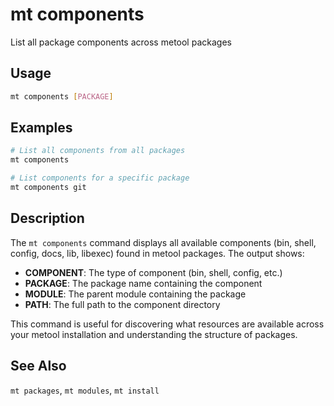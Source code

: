 # mt components

List all package components across metool packages

## Usage

```bash
mt components [PACKAGE]
```

## Examples

```bash
# List all components from all packages
mt components

# List components for a specific package
mt components git
```

## Description

The `mt components` command displays all available components (bin, shell, config, docs, lib, libexec) found in metool packages. The output shows:

- **COMPONENT**: The type of component (bin, shell, config, etc.)
- **PACKAGE**: The package name containing the component
- **MODULE**: The parent module containing the package
- **PATH**: The full path to the component directory

This command is useful for discovering what resources are available across your metool installation and understanding the structure of packages.

## See Also

`mt packages`, `mt modules`, `mt install`
